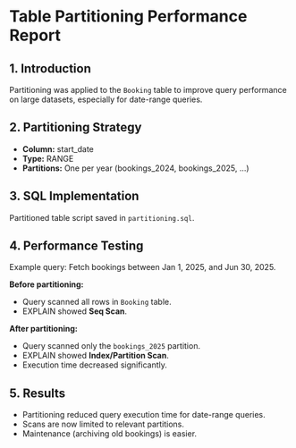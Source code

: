 # Table Partitioning Performance Report

## 1. Introduction
Partitioning was applied to the `Booking` table to improve query performance on large datasets, especially for date-range queries.

## 2. Partitioning Strategy
- **Column:** start_date
- **Type:** RANGE
- **Partitions:** One per year (bookings_2024, bookings_2025, ...)

## 3. SQL Implementation
Partitioned table script saved in `partitioning.sql`.

## 4. Performance Testing
Example query: Fetch bookings between Jan 1, 2025, and Jun 30, 2025.

**Before partitioning:**
- Query scanned all rows in `Booking` table.
- EXPLAIN showed **Seq Scan**.

**After partitioning:**
- Query scanned only the `bookings_2025` partition.
- EXPLAIN showed **Index/Partition Scan**.
- Execution time decreased significantly.

## 5. Results
- Partitioning reduced query execution time for date-range queries.
- Scans are now limited to relevant partitions.
- Maintenance (archiving old bookings) is easier.
